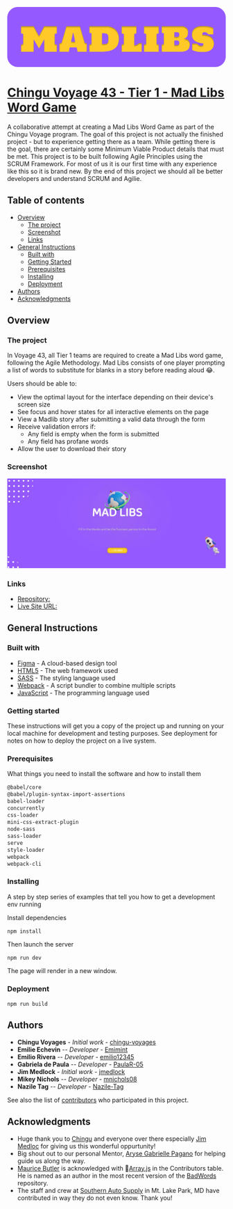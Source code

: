 ![](/dist/Readme_frame.png)

# [Chingu Voyage 43 - Tier 1 - Mad Libs Word Game](https://github.com/chingu-voyages/v43-tier1-team-09)

A collaborative attempt at creating a Mad Libs Word Game as part of the Chingu Voyage program. The goal of this project is not actually the finished project - but to experience getting there as a team. While getting there is the goal, there are certainly some Minimum Viable Product details that must be met. This project is to be built following Agile Principles using the SCRUM Framework. For most of us it is our first time with any experience like this so it is brand new. By the end of this project we should all be better developers and understand SCRUM and Agilie.

## Table of contents

- [Overview](#overview)
  - [The project](#the-project)
  - [Screenshot](#screenshot)
  - [Links](#links)
- [General Instructions](#general-instructions)
  - [Built with](#built-with)
  - [Getting Started](#getting-started)
  - [Prerequisites](#Prerequisites)
  - [Installing](#installing)
  - [Deployment](#deployment)
- [Authors](#authors)
- [Acknowledgments](#acknowledgments)

## Overview

### The project

In Voyage 43, all Tier 1 teams are required to create a Mad Libs word game, following the Agile Methodology. Mad Libs consists of one player prompting a list of words to substitute for blanks in a story before reading aloud :joy:.

Users should be able to:

- View the optimal layout for the interface depending on their device's screen size
- See focus and hover states for all interactive elements on the page
- View a Madlib story after submitting a valid data through the form
- Receive validation errors if:
  - Any field is empty when the form is submitted
  - Any field has profane words
- Allow the user to download their story

### Screenshot

![](../dist/screenshot.jpg)

### Links

- [Repository:](https://github.com/chingu-voyages/v43-tier1-team-09)
- [Live Site URL:](https://v43-tier1-team-09.netlify.app/)

## General Instructions

### Built with

- [Figma](https://www.figma.com/) - A cloud-based design tool
- [HTML5](https://developer.mozilla.org/en-US/docs/Glossary/HTML5) - The web framework used
- [SASS](https://sass-lang.com/) - The styling language used
- [Webpack](https://webpack.js.org/) - A script bundler to combine multiple scripts
- [JavaScript](https://developer.mozilla.org/en-US/docs/Web/JavaScript) - The programming language used

### Getting started

These instructions will get you a copy of the project up and running on your local machine for development and testing purposes. See deployment for notes on how to deploy the project on a live system.

### Prerequisites

What things you need to install the software and how to install them

```
@babel/core
@babel/plugin-syntax-import-assertions
babel-loader
concurrently
css-loader
mini-css-extract-plugin
node-sass
sass-loader
serve
style-loader
webpack
webpack-cli
```

### Installing

A step by step series of examples that tell you how to get a development env running

Install dependencies

```
npm install
```

Then launch the server

```
npm run dev
```

The page will render in a new window.

### Deployment

```
npm run build
```

## Authors

- **Chingu Voyages** - _Initial work_ - [chingu-voyages](https://github.com/chingu-voyages)
- **Emilie Echevin** -- _Developer_ - [Emimint](https://github.com/Emimint)
- **Emilio Rivera** -- _Developer_ - [emilio12345](https://github.com/emilio12345)
- **Gabriela de Paula** -- _Developer_ - [PaulaR-05](https://github.com/PaulaR-05)
- **Jim Medlock** - _Initial work_ - [jmedlock](https://github.com/jdmedlock)
- **Mikey Nichols** -- _Developer_ - [mnichols08](https://github.com/mnichols08)
- **Nazile Tag** -- _Developer_ - [Nazile-Tag](https://github.com/Nazile-Tag)

See also the list of [contributors](/CONTRIBUTORS.md) who participated in this project.

## Acknowledgments

- Huge thank you to [Chingu](https://www.chingu.io/) and everyone over there especially [Jim Medloc](https://github.com/jdmedlock) for giving us this wonderful oppurtunity!
- Big shout out to our personal Mentor, [Aryse Gabrielle Pagano](https://github.com/medic1111) for helping guide us along the way.
- [Maurice Butler](https://github.com/MauriceButler) is acknowledged with 🔣[Array.js](https://github.com/MauriceButler/badwords/blob/master/array.js) in the Contributors table. He is named as an author in the most recent version of the [BadWords](https://github.com/MauriceButler/badwords) repository.
- The staff and crew at [Southern Auto Supply](https://www.napaonline.com/en/md/oakland/store/804877) in Mt. Lake Park, MD have contributed in way they do not even know. Thank you!
